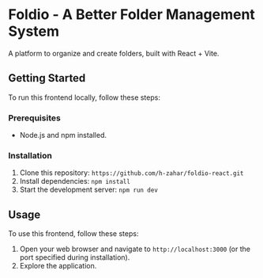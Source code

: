 # Foldio - A Better Folder Management System

A platform to organize and create folders, built with React + Vite.

## Getting Started

To run this frontend locally, follow these steps:

### Prerequisites

- Node.js and npm installed.

### Installation

1. Clone this repository: `https://github.com/h-zahar/foldio-react.git`
2. Install dependencies: `npm install`
3. Start the development server: `npm run dev`

## Usage

To use this frontend, follow these steps:

1. Open your web browser and navigate to `http://localhost:3000` (or the port specified during installation).
2. Explore the application.
